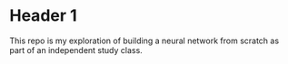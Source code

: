 # Header 1
This repo is my exploration of building a neural network from scratch as part of an independent study class.
